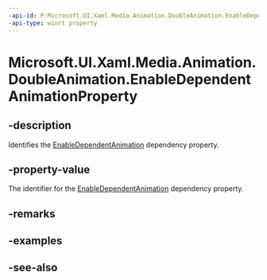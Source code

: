 ```yaml
---
-api-id: P:Microsoft.UI.Xaml.Media.Animation.DoubleAnimation.EnableDependentAnimationProperty
-api-type: winrt property
---
```


<!-- Property syntax
public Windows.UI.Xaml.DependencyProperty EnableDependentAnimationProperty { get; }
-->

# Microsoft.UI.Xaml.Media.Animation.DoubleAnimation.EnableDependentAnimationProperty

## -description
Identifies the [EnableDependentAnimation](doubleanimation_enabledependentanimation.md) dependency property.

## -property-value
The identifier for the [EnableDependentAnimation](doubleanimation_enabledependentanimation.md) dependency property.

## -remarks

## -examples

## -see-also
